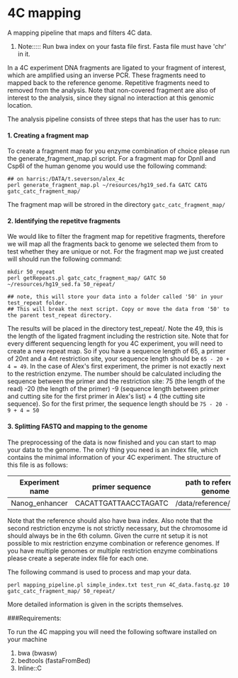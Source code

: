 # 4C mapping
A mapping pipeline that maps and filters 4C data.

1. Note::::: Run bwa index on your fasta file first. Fasta file must have 'chr' in it.


In a 4C experiment DNA fragments are ligated to your fragment of interest, which are amplified using an inverse PCR. These fragments need to mapped back to the reference genome. Repetitive fragments need to removed from the analysis. Note that non-covered fragment are also of interest to the analysis, since they signal no interaction at this genomic location.

The analysis pipeline consists of three steps that has the user has to run:

#### 1. Creating a fragment map

To create a fragment map for you enzyme combination of choice please run the generate_fragment_map.pl script. For a fragment map for DpnII and Csp6I of the human genome you would use the following command:

```
## on harris:/DATA/t.severson/alex_4c
perl generate_fragment_map.pl ~/resources/hg19_sed.fa GATC CATG gatc_catc_fragment_map/
```

The fragment map will be strored in the directory `gatc_catc_fragment_map/`

#### 2. Identifying the repetitve fragments

We would like to filter the fragment map for repetitive fragments, therefore we will map all the fragments back to genome we selected them from to test whether they are unique or not. For the fragment map we just created will should run the following command:

```
mkdir 50_repeat
perl getRepeats.pl gatc_catc_fragment_map/ GATC 50 ~/resources/hg19_sed.fa 50_repeat/

## note, this will store your data into a folder called '50' in your test_repeat folder. 
## This will break the next script. Copy or move the data from '50' to the parent test_repeat directory.
```

The results will be placed in the directory test_repeat/. Note the 49, this is the length of the ligated fragment including the restriction site. Note that for every different sequencing length for you 4C experiment, you will need to create a new repeat map. So if you have a sequence length of 65, a primer of 20nt and a 4nt restriction site, your sequence length should be `65 - 20 + 4 = 49`. In the case of Alex's first experiment, the primer is not exactly next to the restriction enzyme. The number should be calculated including the sequence between the primer and the restriction site: 75 (the length of the read) -20 (the length of the primer) -9 (sequence length between primer and cutting site for the first primer in Alex's list) + 4 (the cutting site sequence). So for the first primer, the sequence length should be `75 - 20 - 9 + 4 = 50`

#### 3. Splitting FASTQ and mapping to the genome

The preprocessing of the data is now finished and you can start to map your data to the genome. The only thing you need is an index file, which contains the minimal information of your 4C experiment. The structure of this file is as follows:

|Experiment name | primer sequence | path to reference genome | restriction enzyme 1 | restriction enzyme 2 | viewpoint chromosome |
|---------- | ---------- | ----------|----------|----------|----------|
|Nanog_enhancer | CACATTGATTAACCTAGATC | /data/reference/mm9.fa | GATC | GTAC | chr6 |

Note that the reference should also have bwa index. Also note that the second restriction enzyme is not strictly necessary, but the chromosome id should always be in the 6th column. Given the curre
nt setup it is not possible to mix restriction enzyme combination or reference genomes. If you have multiple genomes or multiple restriction enzyme combinations please create a seperate index file
for each one.

The following command is used to process and map your data.

```
perl mapping_pipeline.pl simple_index.txt test_run 4C_data.fastq.gz 10 gatc_catc_fragment_map/ 50_repeat/
```

More detailed information is given in the scripts themselves.

###Requirements:

To run the 4C mapping you will need the following software installed on your machine

1. bwa (bwasw)
2. bedtools (fastaFromBed)
3. Inline::C

